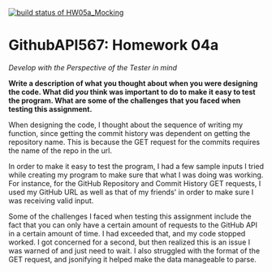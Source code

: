 [![build status of HW05a_Mocking](https://travis-ci.org/ruthylevi/GithubAPI567.svg?branch=HW05a_Mocking)](https://travis-ci.org/ruthylevi/GithubAPI567)

# GithubAPI567: Homework 04a
<i>Develop with the Perspective of the Tester in mind</I>

**Write a description of what you thought about when you were designing the code.  What did *you* think was important to do to make it easy to test the program.  What are some of the challenges that you faced when testing this assignment.**

When designing the code, I thought about the sequence of writing my function, since getting the commit history was dependent on getting the repository name. This is because the GET request for the commits requires the name of the repo in the url.

In order to make it easy to test the program, I had a few sample inputs I tried while creating my program to make sure that what I was doing was working. For instance, for the GitHub Repository and Commit History GET requests, I used my GitHub URL as well as that of my friends' in order to make sure I was receiving valid input. 

Some of the challenges I faced when testing this assignment include the fact that you can only have a certain amount of requests to the GitHub API in a certain amount of time. I had exceeded that, and my code stopped worked. I got concerned for a second, but then realized this is an issue I was warned of and just need to wait. I also struggled with the format of the GET request, and jsonifying it helped make the data manageable to parse. 
